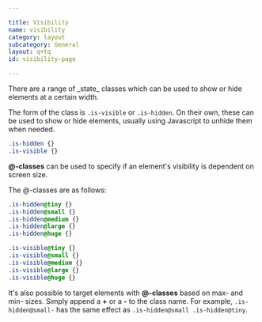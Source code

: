 ```yaml
---

title: Visibility
name: visibility
category: layout
subcategory: General
layout: q+tq
id: visibility-page

---
```


<div class="lead"><p>There are a range of _state_ classes which can be used to show or hide elements at a certain width.</p></div>

The form of the class is `.is-visible` or `.is-hidden`. On their own, these can be used to show or hide elements, usually using Javascript to unhide them when needed.

```css
.is-hidden {}
.is-visible {}
```

**@-classes** can be used to specify if an element's visibility is dependent on screen size.

The @-classes are as follows:

```css
.is-hidden@tiny {}
.is-hidden@small {}
.is-hidden@medium {}
.is-hidden@large {}
.is-hidden@huge {}

.is-visible@tiny {}
.is-visible@small {}
.is-visible@medium {}
.is-visible@large {}
.is-visible@huge {}
```

It's also possible to target elements with **@-classes** based on max- and min- sizes. Simply append a **+** or a **-** to the class name. For example, `.is-hidden@small-` has the same effect as `.is-hidden@small .is-hidden@tiny`.
